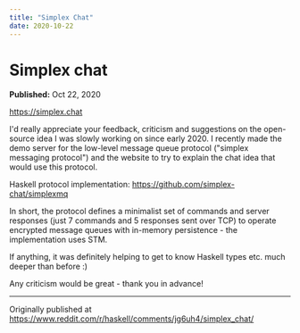 ```yaml
---
title: "Simplex Chat"
date: 2020-10-22
---
```


# Simplex chat

**Published:** Oct 22, 2020

https://simplex.chat

I'd really appreciate your feedback, criticism and suggestions on the open-source idea I was slowly working on since early 2020. I recently made the demo server for the low-level message queue protocol ("simplex messaging protocol") and the website to try to explain the chat idea that would use this protocol.

Haskell protocol implementation: https://github.com/simplex-chat/simplexmq

In short, the protocol defines a minimalist set of commands and server responses (just 7 commands and 5 responses sent over TCP) to operate encrypted message queues with in-memory persistence - the implementation uses STM.

If anything, it was definitely helping to get to know Haskell types etc. much deeper than before :)

Any criticism would be great - thank you in advance!

---

Originally published at https://www.reddit.com/r/haskell/comments/jg6uh4/simplex_chat/
